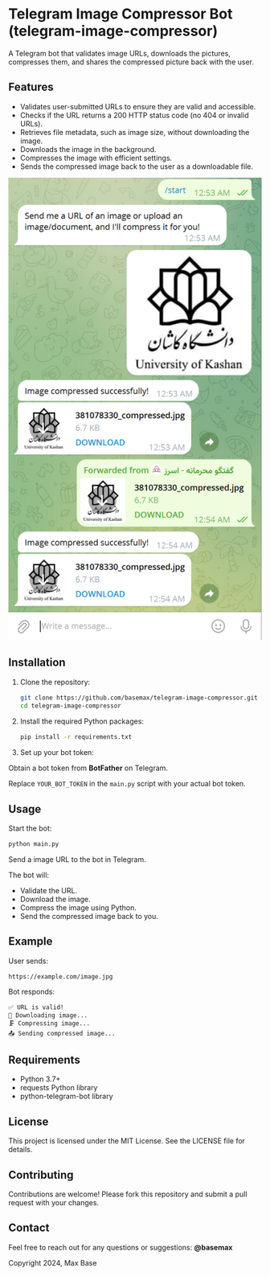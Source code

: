 # Telegram Image Compressor Bot (telegram-image-compressor)

A Telegram bot that validates image URLs, downloads the pictures, compresses them, and shares the compressed picture back with the user.

## Features

- Validates user-submitted URLs to ensure they are valid and accessible.
- Checks if the URL returns a 200 HTTP status code (no 404 or invalid URLs).
- Retrieves file metadata, such as image size, without downloading the image.
- Downloads the image in the background.
- Compresses the image with efficient settings.
- Sends the compressed image back to the user as a downloadable file.

![Telegram Image Compressor Bot](telegram.jpg)

## Installation

1. Clone the repository:

   ```bash
   git clone https://github.com/basemax/telegram-image-compressor.git
   cd telegram-image-compressor
   ```

2. Install the required Python packages:

   ```bash
   pip install -r requirements.txt
   ```

4. Set up your bot token:

Obtain a bot token from **BotFather** on Telegram.

Replace `YOUR_BOT_TOKEN` in the `main.py` script with your actual bot token.

## Usage

Start the bot:

```bash
python main.py
```

Send a image URL to the bot in Telegram.

The bot will:
- Validate the URL.
- Download the image.
- Compress the image using Python.
- Send the compressed image back to you.

## Example

User sends:

```
https://example.com/image.jpg
```


Bot responds:

```
✅ URL is valid!
🔄 Downloading image...
🗜️ Compressing image...
📤 Sending compressed image...
```

## Requirements

- Python 3.7+
- requests Python library
- python-telegram-bot library

## License

This project is licensed under the MIT License. See the LICENSE file for details.

## Contributing

Contributions are welcome! Please fork this repository and submit a pull request with your changes.

## Contact

Feel free to reach out for any questions or suggestions: **@basemax**

Copyright 2024, Max Base
